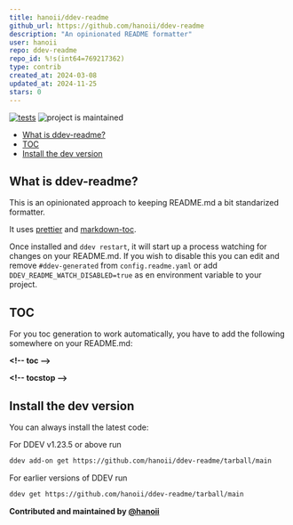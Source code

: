 ```yaml
---
title: hanoii/ddev-readme
github_url: https://github.com/hanoii/ddev-readme
description: "An opinionated README formatter"
user: hanoii
repo: ddev-readme
repo_id: %!s(int64=769217362)
type: contrib
created_at: 2024-03-08
updated_at: 2024-11-25
stars: 0
---
```


[![tests](https://github.com/hanoii/ddev-readme/actions/workflows/tests.yml/badge.svg)](https://github.com/hanoii/ddev-readme/actions/workflows/tests.yml)
![project is maintained](https://img.shields.io/maintenance/yes/2024.svg)

<!-- toc -->

- [What is ddev-readme?](#what-is-ddev-readme)
- [TOC](#toc)
- [Install the dev version](#install-the-dev-version)

<!-- tocstop -->

## What is ddev-readme?

This is an opinionated approach to keeping README.md a bit standarized
formatter.

It uses [prettier](https://prettier.io/) and
[markdown-toc](https://www.npmjs.com/package/markdown-toc?activeTab=readme).

Once installed and `ddev restart`, it will start up a process watching for
changes on your README.md. If you wish to disable this you can edit and remove
`#ddev-generated` from `config.readme.yaml` or add
`DDEV_README_WATCH_DISABLED=true` as en environment variable to your project.

## TOC

For you toc generation to work automatically, you have to add the following
somewhere on your README.md:

**&lt;!-- toc --&gt;**

**&lt;!-- tocstop --&gt;**

## Install the dev version

You can always install the latest code:

For DDEV v1.23.5 or above run

```sh
ddev add-on get https://github.com/hanoii/ddev-readme/tarball/main
```

For earlier versions of DDEV run

```sh
ddev get https://github.com/hanoii/ddev-readme/tarball/main
```

**Contributed and maintained by [@hanoii](https://github.com/hanoii)**
